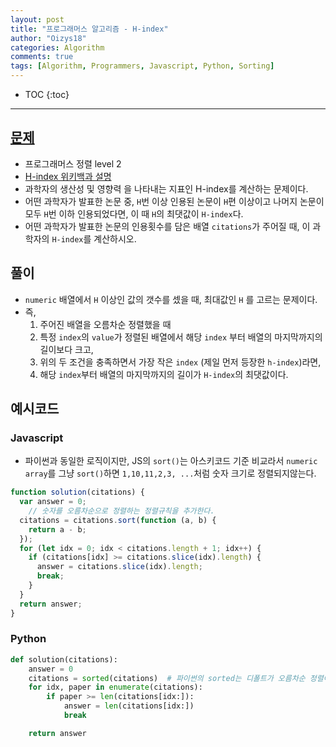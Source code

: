```yaml
---
layout: post
title: "프로그래머스 알고리즘 - H-index"
author: "Oizys18"
categories: Algorithm
comments: true
tags: [Algorithm, Programmers, Javascript, Python, Sorting]
---
```


* TOC
{:toc}
* * *

## [문제](https://programmers.co.kr/learn/courses/30/lessons/42747)

- 프로그래머스 정렬 level 2
- [H-index 위키백과 설명](https://en.wikipedia.org/wiki/H-index)
- 과학자의 생산성 및 영향력 을 나타내는 지표인 H-index를 계산하는 문제이다.
- 어떤 과학자가 발표한 논문 중, `H`번 이상 인용된 논문이 `H`편 이상이고 나머지 논문이 모두 `H`번 이하 인용되었다면, 이 때 `H`의 최댓값이 `H-index`다.
- 어떤 과학자가 발표한 논문의 인용횟수를 담은 배열 `citations`가 주어질 때, 이 과학자의 `H-index`를 계산하시오.

## 풀이
- `numeric` 배열에서 `H` 이상인 값의 갯수를 셌을 때, 최대값인 `H` 를 고르는 문제이다. 
- 즉, 
    1. 주어진 배열을 오름차순 정렬했을 때 
    2. 특정 `index`의 `value`가 정렬된 배열에서 해당 `index` 부터 배열의 마지막까지의 길이보다 크고, 
    3. 위의 두 조건을 충족하면서 가장 작은 `index` (제일 먼저 등장한 `h-index`)라면, 
    4. 해당 `index`부터 배열의 마지막까지의 길이가 `H-index`의 최댓값이다. 


## 예시코드

### Javascript
- 파이썬과 동일한 로직이지만, JS의 `sort()`는 아스키코드 기준 비교라서 `numeric array`를 그냥 `sort()`하면 `1,10,11,2,3, ...`처럼 숫자 크기로 정렬되지않는다.

```javascript
function solution(citations) {
  var answer = 0;
    // 숫자를 오름차순으로 정렬하는 정렬규칙을 추가한다. 
  citations = citations.sort(function (a, b) { 
    return a - b;
  });
  for (let idx = 0; idx < citations.length + 1; idx++) {
    if (citations[idx] >= citations.slice(idx).length) {
      answer = citations.slice(idx).length;
      break;
    }
  }
  return answer;
}
```

### Python

```python
def solution(citations):
    answer = 0
    citations = sorted(citations)  # 파이썬의 sorted는 디폴트가 오름차순 정렬이다. 
    for idx, paper in enumerate(citations):
        if paper >= len(citations[idx:]):
            answer = len(citations[idx:])
            break

    return answer
```
